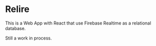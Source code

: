 # Relire
This is a Web App with React that use Firebase Realtime as a relational database.

Still a work in process.
